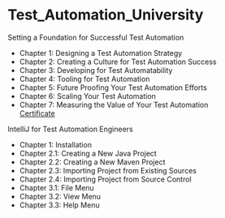# Test_Automation_University
Setting a Foundation for Successful Test Automation
- Chapter 1: Designing a Test Automation Strategy
- Chapter 2: Creating a Culture for Test Automation Success
- Chapter 3: Developing for Test Automatability
- Chapter 4: Tooling for Test Automation
- Chapter 5: Future Proofing Your Test Automation Efforts
- Chapter 6: Scaling Your Test Automation
- Chapter 7: Measuring the Value of Your Test Automation<br>
[Certificate](https://testautomationu.applitools.com/certificate/?id=92e50688)

IntelliJ for Test Automation Engineers
- Chapter 1: Installation
- Chapter 2.1: Creating a New Java Project
- Chapter 2.2: Creating a New Maven Project
- Chapter 2.3: Importing Project from Existing Sources
- Chapter 2.4: Importing Project from Source Control
- Chapter 3.1: File Menu
- Chapter 3.2: View Menu
- Chapter 3.3: Help Menu
